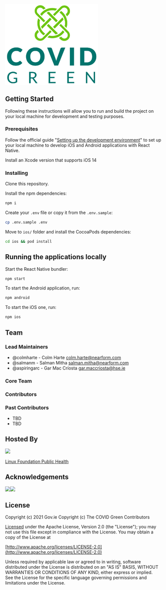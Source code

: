 <img alttext="COVID Green Logo" src="https://raw.githubusercontent.com/lfph/artwork/master/projects/covidgreen/stacked/color/covidgreen-stacked-color.png" width="300" />

## Getting Started

Following these instructions will allow you to run and build the project on your local machine for development and testing purposes.

### Prerequisites

Follow the official guide "[Setting up the development environment](https://reactnative.dev/docs/environment-setup)" to set up your local machine to develop iOS and Android applications with React Native.

Install an Xcode version that supports iOS 14

### Installing

Clone this repository.

Install the npm dependencies:

```bash
npm i
```

Create your `.env` file or copy it from the `.env.sample`:

```bash
cp .env.sample .env
```

Move to `ios/` folder and install the CocoaPods dependencies:

```bash
cd ios && pod install
```

## Running the applications locally

Start the React Native bundler:

```bash
npm start
```

To start the Android application, run:

```bash
npm android
```

To start the iOS one, run:

```bash
npm ios
```

## Team

### Lead Maintainers

* @colmharte - Colm Harte <colm.harte@nearform.com>
* @salmanm - Salman Mitha <salman.mitha@nearform.com>
* @aspiringarc - Gar Mac Críosta <gar.maccriosta@hse.ie>

### Core Team

### Contributors

### Past Contributors

* TBD
* TBD

## Hosted By

<a href="https://www.lfph.io"><img alttext="Linux Foundation Public Health Logo" src="https://raw.githubusercontent.com/lfph/artwork/master/other/lfph/stacked/color/lfph-stacked-color.svg" width="200"></a>

[Linux Foundation Public Health](https://www.lfph.io)

## Acknowledgements

<a href="https://www.gov.ie"><img alttext="Goverenment of Ireland Logo" src="https://www.gov.ie/static/_reboot/_reboot_app/img/Image_Logo.png" width="200" /></a><a href="https://nearform.com"><img alttext="NearForm Logo" src="https://openjsf.org/wp-content/uploads/sites/84/2019/04/nearform.png" width="400" /></a>

## License

Copyright (c) 2021 Gov.ie
Copyright (c) The COVID Green Contributors

[Licensed](LICENSE) under the Apache License, Version 2.0 (the "License");
you may not use this file except in compliance with the License.
You may obtain a copy of the License at

[http://www.apache.org/licenses/LICENSE-2.0](http://www.apache.org/licenses/LICENSE-2.0)

Unless required by applicable law or agreed to in writing, software
distributed under the License is distributed on an "AS IS" BASIS,
WITHOUT WARRANTIES OR CONDITIONS OF ANY KIND, either express or implied.
See the License for the specific language governing permissions and
limitations under the License.
